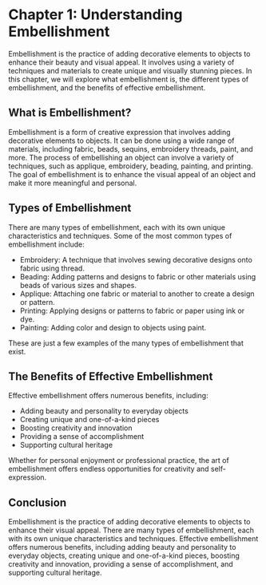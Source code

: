 Chapter 1: Understanding Embellishment
======================================

Embellishment is the practice of adding decorative elements to objects to enhance their beauty and visual appeal. It involves using a variety of techniques and materials to create unique and visually stunning pieces. In this chapter, we will explore what embellishment is, the different types of embellishment, and the benefits of effective embellishment.

What is Embellishment?
----------------------

Embellishment is a form of creative expression that involves adding decorative elements to objects. It can be done using a wide range of materials, including fabric, beads, sequins, embroidery threads, paint, and more. The process of embellishing an object can involve a variety of techniques, such as applique, embroidery, beading, painting, and printing. The goal of embellishment is to enhance the visual appeal of an object and make it more meaningful and personal.

Types of Embellishment
----------------------

There are many types of embellishment, each with its own unique characteristics and techniques. Some of the most common types of embellishment include:

* Embroidery: A technique that involves sewing decorative designs onto fabric using thread.
* Beading: Adding patterns and designs to fabric or other materials using beads of various sizes and shapes.
* Applique: Attaching one fabric or material to another to create a design or pattern.
* Printing: Applying designs or patterns to fabric or paper using ink or dye.
* Painting: Adding color and design to objects using paint.

These are just a few examples of the many types of embellishment that exist.

The Benefits of Effective Embellishment
---------------------------------------

Effective embellishment offers numerous benefits, including:

* Adding beauty and personality to everyday objects
* Creating unique and one-of-a-kind pieces
* Boosting creativity and innovation
* Providing a sense of accomplishment
* Supporting cultural heritage

Whether for personal enjoyment or professional practice, the art of embellishment offers endless opportunities for creativity and self-expression.

Conclusion
----------

Embellishment is the practice of adding decorative elements to objects to enhance their visual appeal. There are many types of embellishment, each with its own unique characteristics and techniques. Effective embellishment offers numerous benefits, including adding beauty and personality to everyday objects, creating unique and one-of-a-kind pieces, boosting creativity and innovation, providing a sense of accomplishment, and supporting cultural heritage.

